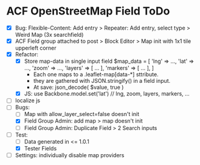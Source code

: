 ACF OpenStreetMap Field ToDo
============================

 - [x] Bug: Flexible-Content: Add entry > Repeater: Add entry, select type > Weird Map (3x searchfield)
 - [x] ACF Field group attached to post > Block Editor > Map init with 1x1 tile upperleft corner
 - [x] Refactor: 
    - [x] Store map-data in single input field
        $map_data = [
        'lng' => ...,
        'lat' => ...,
        'zoom' => ...,
        'layers' => [ ... ],
        'markers' => [ ... ],
        ]
        - Each one maps to a .leaflet-map[data-\*] sttribute.
        - they are gathered with JSON.stringify() in a field input.
        - At save: json_decode( $value, true )
    - [x] JS: use Backbone.model.set('lat') // lng, zoom, layers, markers, ...
 - [ ] localize js
 - [ ] Bugs: 
     - [ ] Map with allow_layer_select=false doesn't init
     - [x] Field Group Admin: add map > map doesn't init
     - [ ] Field Group Admin: Duplicate Field > 2 Search inputs
 - [ ] Test:
     - [ ] Data generated in <= 1.0.1
     - [x] Tester Fields
 - [ ] Settings: individually disable map providers
